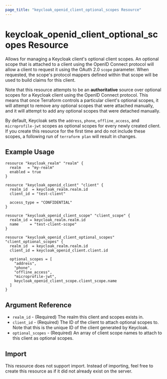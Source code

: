 ```yaml
---
page_title: "keycloak_openid_client_optional_scopes Resource"
---
```


# keycloak\_openid\_client\_optional\_scopes Resource

Allows for managing a Keycloak client's optional client scopes. An optional scope that is attached to a client using the
OpenID Connect protocol will allow a client to request it using the OAuth 2.0 `scope` parameter. When requested, the scope's
protocol mappers defined within that scope will be used to build claims for this client.

Note that this resource attempts to be an **authoritative** source over optional scopes for a Keycloak client using the
OpenID Connect protocol. This means that once Terraform controls a particular client's optional scopes, it will attempt
to remove any optional scopes that were attached manually, and it will attempt to add any optional scopes that were detached
manually.

By default, Keycloak sets the `address`, `phone`, `offline_access`, and `microprofile-jwt` scopes as optional scopes for
every newly created client. If you create this resource for the first time and do not include these scopes, a following
run of `terraform plan` will result in changes.

## Example Usage

```hcl
resource "keycloak_realm" "realm" {
  realm   = "my-realm"
  enabled = true
}

resource "keycloak_openid_client" "client" {
  realm_id  = keycloak_realm.realm.id
  client_id = "test-client"

  access_type = "CONFIDENTIAL"
}

resource "keycloak_openid_client_scope" "client_scope" {
  realm_id = keycloak_realm.realm.id
  name     = "test-client-scope"
}

resource "keycloak_openid_client_optional_scopes" "client_optional_scopes" {
  realm_id  = keycloak_realm.realm.id
  client_id = keycloak_openid_client.client.id

  optional_scopes = [
    "address",
    "phone",
    "offline_access",
    "microprofile-jwt",
    keycloak_openid_client_scope.client_scope.name
  ]
}

```

## Argument Reference

- `realm_id` - (Required) The realm this client and scopes exists in.
- `client_id` - (Required) The ID of the client to attach optional scopes to. Note that this is the unique ID of the client generated by Keycloak.
- `optional_scopes` - (Required) An array of client scope names to attach to this client as optional scopes.

## Import

This resource does not support import. Instead of importing, feel free to create this resource
as if it did not already exist on the server.
